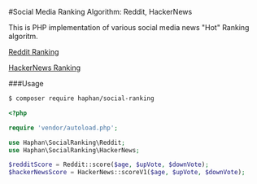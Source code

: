 #Social Media Ranking Algorithm: Reddit, HackerNews


This is PHP implementation of various social media news "Hot" Ranking algoritm. 

[Reddit Ranking](https://medium.com/hacking-and-gonzo/how-reddit-ranking-algorithms-work-ef111e33d0d9#.tcktrdgh6)

[HackerNews Ranking](https://medium.com/hacking-and-gonzo/how-hacker-news-ranking-algorithm-works-1d9b0cf2c08d#.4xh80a84x)

###Usage

```bash
$ composer require haphan/social-ranking
```

```php
<?php

require 'vendor/autoload.php';

use Haphan\SocialRanking\Reddit;
use Haphan\SocialRanking\HackerNews;

$redditScore = Reddit::score($age, $upVote, $downVote);
$hackerNewsScore = HackerNews::scoreV1($age, $upVote, $downVote);


```